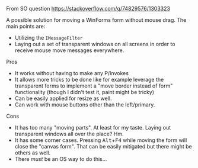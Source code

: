 From SO question https://stackoverflow.com/q/74829576/1303323

A possible solution for moving a WinForms form without mouse drag. The main points are:

- Utilizing the `IMessageFilter`
- Laying out a set of transparent windows on all screens in order to receive mouse move messages everywhere.

Pros
- It works without having to make any P/Invokes
- It allows more tricks to be done like for example leverage the transparent forms to implement a "move border instead of form" functionality (though I didn't test it, paint might be tricky)
- Can be easily applied for resize as well.
- Can work with mouse buttons other than the left/primary.

Cons
- It has too many "moving parts". At least for my taste. Laying out transparent windows all over the place? Hm.
- It has some corner cases. Pressing <kbd>Alt</kbd>+<kbd>F4</kbd> while moving the form will close the "canvas form". That can be easily mitigated but there might be others as well.
- There *must* be an OS way to do this...
